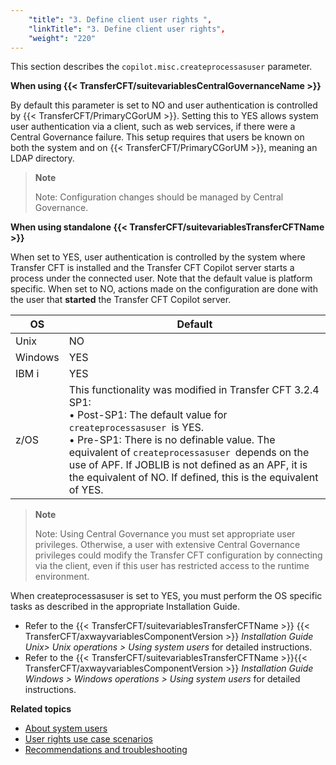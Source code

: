 ```yaml
---
    "title": "3. Define client user rights ",
    "linkTitle": "3. Define client user rights",
    "weight": "220"
---
```

This section describes the `copilot.misc.createprocessasuser` parameter.

****When using {{< TransferCFT/suitevariablesCentralGovernanceName  >}}****

By default this parameter is set to NO and user authentication is controlled by {{< TransferCFT/PrimaryCGorUM  >}}. Setting this to YES allows system user authentication via a client, such as web services, if there were a Central Governance failure. This setup requires that users be known on both the system and on {{< TransferCFT/PrimaryCGorUM  >}}, meaning an LDAP directory.

> **Note**
>
> Note: Configuration changes should be managed by Central Governance.

****When using standalone {{< TransferCFT/suitevariablesTransferCFTName  >}}****

When set to YES, user authentication is controlled by the system where Transfer CFT is installed and the Transfer CFT Copilot server starts a process under the connected user. Note that the default value is platform specific. When set to NO, actions made on the configuration are done with the user that **started** the Transfer CFT Copilot server.


| OS  | Default  |
| --- | --- |
| Unix | NO  |
| Windows | YES  |
| IBM i  | YES  |
| z/OS  | This functionality was modified in Transfer CFT 3.2.4 SP1:<br/> • Post-SP1: The default value for <code>createprocessasuser </code>is YES.<br/> • Pre-SP1: There is no definable value. The equivalent of <code>createprocessasuser </code>depends on the use of APF. If JOBLIB is not defined as an APF, it is the equivalent of NO. If defined, this is the equivalent of YES. |


> **Note**
>
> Note: Using Central Governance you must set appropriate user privileges. Otherwise, a user with extensive Central Governance privileges could modify the Transfer CFT configuration by connecting via the client, even if this user has restricted access to the runtime environment.

When createprocessasuser is set to YES, you must perform the OS specific tasks as described in the appropriate Installation Guide.

- Refer to the {{< TransferCFT/suitevariablesTransferCFTName  >}} {{< TransferCFT/axwayvariablesComponentVersion  >}} *Installation Guide Unix&gt; Unix operations &gt; Using system users* for detailed instructions.
- Refer to the {{< TransferCFT/suitevariablesTransferCFTName  >}}{{< TransferCFT/axwayvariablesComponentVersion  >}} *Installation Guide Windows &gt; Windows operations &gt; Using system users* for detailed instructions.

****Related topics****

- [About system users](../)
- [User rights use case scenarios](../user_rights_security_scenarios)
- [Recommendations and troubleshooting](../user_rights_tips)
